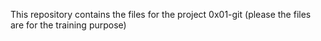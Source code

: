 This repository contains the files for the project 0x01-git (please the files are for the training purpose)
